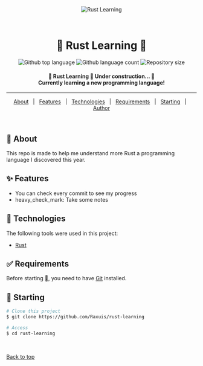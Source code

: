 <div align="center" id="top"> 
  <img src="https://networkstatic.net/wp-content/uploads/2020/01/rustacean-banner.png" alt="Rust Learning" />

&#xa0;

</div>

<h1 align="center">🦀 Rust Learning 🦀</h1>

<p align="center">
  <img alt="Github top language" src="https://img.shields.io/github/languages/top/Raxuis/rust-learning?color=56BEB8">

  <img alt="Github language count" src="https://img.shields.io/github/languages/count/Raxuis/rust-learning?color=56BEB8">

  <img alt="Repository size" src="https://img.shields.io/github/repo-size/Raxuis/rust-learning?color=56BEB8">
</p>

<h4 align="center"> 
	🚧  Rust Learning 🚀 Under construction...  🚧 <br />
  Currently learning a new programming language!
</h4>

<hr>

<p align="center">
  <a href="#dart-about">About</a> &#xa0; | &#xa0; 
  <a href="#sparkles-features">Features</a> &#xa0; | &#xa0;
  <a href="#rocket-technologies">Technologies</a> &#xa0; | &#xa0;
  <a href="#white_check_mark-requirements">Requirements</a> &#xa0; | &#xa0;
  <a href="#checkered_flag-starting">Starting</a> &#xa0; | &#xa0;
  <a href="https://github.com/Raxuis" target="_blank">Author</a>
</p>

<br>

## :dart: About

This repo is made to help me understand more Rust a programming language I discovered this year.

## :sparkles: Features

- You can check every commit to see my progress
- heavy_check_mark: Take some notes

## :rocket: Technologies

The following tools were used in this project:

- [Rust](https://www.rust-lang.org/)

## :white_check_mark: Requirements

Before starting :checkered_flag:, you need to have [Git](https://git-scm.com) installed.

## :checkered_flag: Starting

```bash
# Clone this project
$ git clone https://github.com/Raxuis/rust-learning

# Access
$ cd rust-learning

```

&#xa0;

<a href="#top">Back to top</a>
